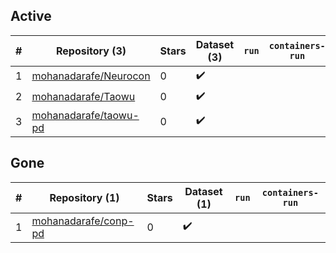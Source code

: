 ## Active
| # | Repository (3) | Stars | Dataset (3) | `run` | `containers-run` |
| --- | --- | --- | --- | --- | --- |
| 1 | [mohanadarafe/Neurocon](https://github.com/mohanadarafe/Neurocon) | 0 | :heavy_check_mark: |  |  |
| 2 | [mohanadarafe/Taowu](https://github.com/mohanadarafe/Taowu) | 0 | :heavy_check_mark: |  |  |
| 3 | [mohanadarafe/taowu-pd](https://github.com/mohanadarafe/taowu-pd) | 0 | :heavy_check_mark: |  |  |

## Gone
| # | Repository (1) | Stars | Dataset (1) | `run` | `containers-run` |
| --- | --- | --- | --- | --- | --- |
| 1 | [mohanadarafe/conp-pd](https://github.com/mohanadarafe/conp-pd) | 0 | :heavy_check_mark: |  |  |
